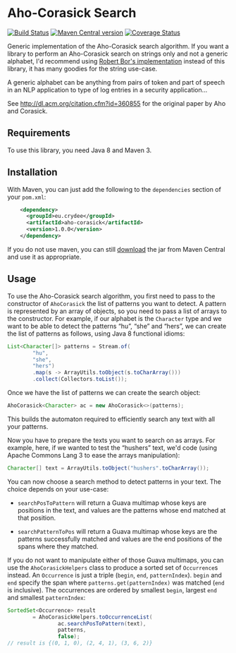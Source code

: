 Aho-Corasick Search
===
[![Build Status](https://travis-ci.org/m09/aho-corasick.svg?branch=master)](https://travis-ci.org/m09/aho-corasick)
[![Maven Central version](https://img.shields.io/maven-central/v/eu.crydee/aho-corasick.svg)](http://search.maven.org/#search|ga|1|a%3A%22aho-corasick%22) [![Coverage Status](https://coveralls.io/repos/m09/aho-corasick/badge.svg?branch=master)](https://coveralls.io/r/m09/aho-corasick?branch=master)

Generic implementation of the Aho-Corasick search algorithm. If you
want a library to perform an Aho-Corasick search on strings only and
not a generic alphabet, I'd recommend using
[Robert Bor's implementation][robertbor] instead of this library, it
has many goodies for the string use-case.

A generic alphabet can be anything from pairs of token and part of
speech in an NLP application to type of log entries in a security
application…

See http://dl.acm.org/citation.cfm?id=360855 for the original paper by
Aho and Corasick.

[robertbor]: https://github.com/robert-bor/aho-corasick

Requirements
---

To use this library, you need Java 8 and Maven 3.

Installation
---

With Maven, you can just add the following to the `dependencies`
section of your `pom.xml`:

```xml
    <dependency>
      <groupId>eu.crydee</groupId>
      <artifactId>aho-corasick</artifactId>
      <version>1.0.0</version>
    </dependency>
```

If you do not use maven, you can still [download][dl] the jar from
Maven Central and use it as appropriate.

[dl]: http://search.maven.org/remotecontent?filepath=eu/crydee/aho-corasick/1.0.0/aho-corasick-1.0.0.jar

Usage
-----

To use the Aho-Corasick search algorithm, you first need to pass to
the constructor of `AhoCorasick` the list of patterns you want to
detect. A pattern is represented by an array of objects, so you need
to pass a list of arrays to the constructor. For example, if our
alphabet is the `Character` type and we want to be able to detect the
patterns “hu”, “she” and “hers”, we can create the list of patterns as
follows, using Java 8 functional idioms:

```java
List<Character[]> patterns = Stream.of(
        "hu",
        "she",
        "hers")
        .map(s -> ArrayUtils.toObject(s.toCharArray()))
        .collect(Collectors.toList());
```

Once we have the list of patterns we can create the search object:

```java
AhoCorasick<Character> ac = new AhoCorasick<>(patterns);
```

This builds the automaton required to efficiently search any text with
all your patterns.

Now you have to prepare the texts you want to search on as arrays. For
example, here, if we wanted to test the “hushers” text, we'd code
(using Apache Commons Lang 3 to ease the arrays manipulation):

```java
Character[] text = ArrayUtils.toObject("hushers".toCharArray());
```

You can now choose a search method to detect patterns in your
text. The choice depends on your use-case:

- `searchPosToPattern` will return a Guava multimap whose keys are
  positions in the text, and values are the patterns whose end matched
  at that position.

- `searchPatternToPos` will return a Guava multimap whose keys are the
  patterns successfully matched and values are the end positions of
  the spans where they matched.

If you do not want to manipulate either of those Guava multimaps, you
can use the `AhoCorasickHelpers` class to produce a sorted set of
`Occurrence`s instead. An `Occurrence` is just a triple (`begin`,
`end`, `patternIndex`). `begin` and `end` specify the span where
`patterns.get(patternIndex)` was matched (`end` is inclusive). The
occurrences are ordered by smallest `begin`, largest `end` and
smallest `patternIndex`:

```java
SortedSet<Occurrence> result
        = AhoCorasickHelpers.toOccurrenceList(
                ac.searchPosToPattern(text),
                patterns,
                false);
// result is {(0, 1, 0), (2, 4, 1), (3, 6, 2)}
```
